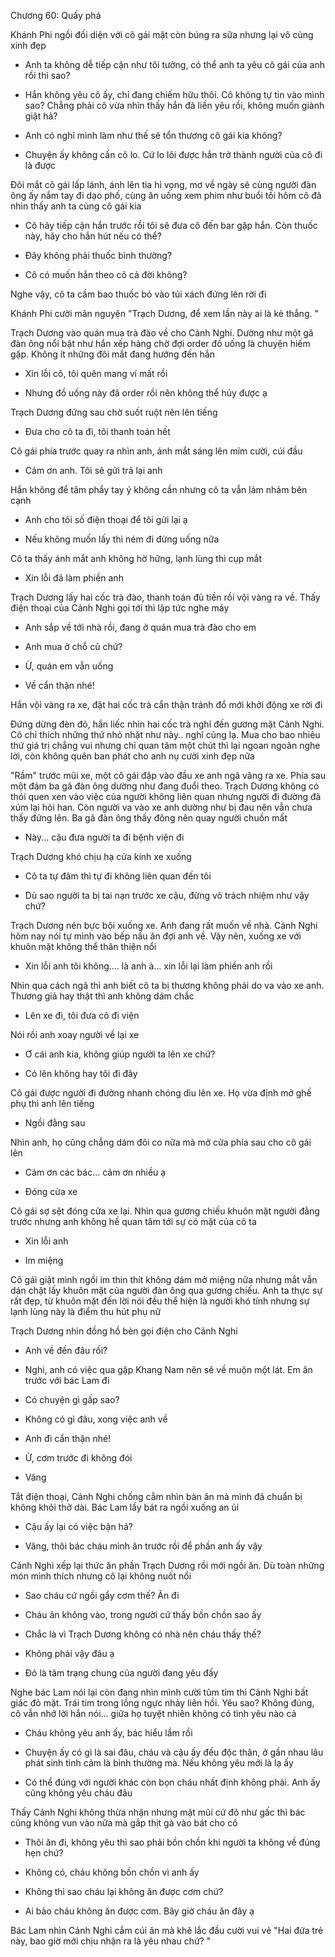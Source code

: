 




Chương 60: Quấy phá

Khánh Phi ngồi đối diện với cô gái mặt còn búng ra sữa nhưng lại vô cùng xinh đẹp

- Anh ta không dễ tiếp cận như tôi tưởng, có thể anh ta yêu cô gái của anh rồi thì sao?

- Hắn không yêu cô ấy, chỉ đang chiếm hữu thôi. Cô không tự tin vào mình sao? Chẳng phải cô vừa nhìn thấy hắn đã liền yêu rồi, không muốn giành giật hả?

- Anh có nghĩ mình làm như thế sẽ tổn thương cô gái kia không?

- Chuyện ấy không cần cô lo. Cứ lo lôi được hắn trở thành người của cô đi là được

Đôi mắt cô gái lấp lánh, ánh lên tia hi vọng, mơ về ngày sẽ cùng người đàn ông ấy nắm tay đi dạo phố, cùng ăn uống xem phim như buổi tối hôm cô đã nhìn thấy anh ta cùng cô gái kia

- Cô hãy tiếp cận hắn trước rồi tôi sẽ đưa cô đến bar gặp hắn. Còn thuốc này, hãy cho hắn hút nếu có thể?

- Đây không phải thuốc bình thường?

- Cô có muốn hắn theo cô cả đời không?

Nghe vậy, cô ta cầm bao thuốc bỏ vào túi xách đứng lên rời đi

Khánh Phi cười mãn nguyện "Trạch Dương, để xem lần này ai là kẻ thắng. "



Trạch Dương vào quán mua trà đào về cho Cảnh Nghi. Dường như một gã đàn ông nổi bật như hắn xếp hàng chờ đợi order đồ uống là chuyện hiếm gặp. Không ít những đôi mắt đang hướng đến hắn

- Xin lỗi cô, tôi quên mang ví mất rồi

- Nhưng đồ uống này đã order rồi nên không thể hủy được ạ

Trạch Dương đứng sau chờ suốt ruột nên lên tiếng

- Đưa cho cô ta đi, tôi thanh toán hết

Cô gái phía trước quay ra nhìn anh, ánh mắt sáng lên mỉm cười, cúi đầu

- Cảm ơn anh. Tôi sẽ gửi trả lại anh

Hắn không để tâm phẩy tay ý không cần nhưng cô ta vẫn lảm nhảm bên cạnh

- Anh cho tôi số điện thoại để tôi gửi lại ạ

- Nếu không muốn lấy thì ném đi đừng uống nữa

Cô ta thấy ánh mắt anh không hờ hững, lạnh lùng thì cụp mắt

- Xin lỗi đã làm phiền anh

Trạch Dương lấy hai cốc trà đào, thanh toán đủ tiền rồi vội vàng ra về. Thấy điện thoại của Cảnh Nghi gọi tới thì lập tức nghe máy

- Anh sắp về tới nhà rồi, đang ở quán mua trà đào cho em

- Anh mua ở chỗ cũ chứ?

- Ừ, quán em vẫn uống

- Về cẩn thận nhé!

Hắn vội vàng ra xe, đặt hai cốc trà cẩn thận tránh đổ mới khởi động xe rời đi

Đứng dừng đèn đỏ, hắn liếc nhìn hai cốc trà nghĩ đến gương mặt Cảnh Nghi. Cô chỉ thích những thứ nhỏ nhặt như này.. nghĩ cũng lạ. Mua cho bao nhiêu thứ giá trị chẳng vui nhưng chỉ quan tâm một chút thì lại ngoan ngoãn nghe lời, còn không quên ban phát cho anh nụ cười xinh đẹp nữa

"Rầm" trước mũi xe, một cô gái đập vào đầu xe anh ngã văng ra xe. Phía sau một đám ba gã đàn ông dường như đang đuổi theo. Trạch Dương không có thói quen xen vào việc của người không liên quan nhưng người đi đường đã xúm lại hỏi han. Còn người va vào xe anh dường như bị đau nên vẫn chưa thấy đứng lên. Ba gã đàn ông thấy đông nên quay người chuồn mất

- Này... cậu đưa người ta đi bệnh viện đi

Trạch Dương khó chịu hạ cửa kính xe xuống

- Cô ta tự đâm thì tự đi không liên quan đến tôi

- Dù sao người ta bị tai nạn trước xe cậu, đừng vô trách nhiệm như vậy chứ?

Trạch Dương nén bực bội xuống xe. Anh đang rất muốn về nhà. Cảnh Nghi hôm nay nói tự mình vào bếp nấu ăn đợi anh về. Vậy nên, xuống xe với khuôn mặt không thể thân thiện nổi

- Xin lỗi anh tôi không.... là anh à... xin lỗi lại làm phiền anh rồi

Nhìn qua cách ngã thì anh biết cô ta bị thương không phải do va vào xe anh. Thương giả hay thật thì anh không dám chắc

- Lên xe đi, tôi đưa cô đi viện

Nói rồi anh xoay người về lại xe

- Ơ cái anh kia, không giúp người ta lên xe chứ?

- Có lên không hay tôi đi đây

Cô gái được người đi đường nhanh chóng dìu lên xe. Họ vừa định mở ghế phụ thì anh lên tiếng

- Ngồi đằng sau

Nhìn anh, họ cũng chẳng dám đôi co nữa mà mở cửa phía sau cho cô gái lên

- Cảm ơn các bác... cảm ơn nhiều ạ

- Đóng cửa xe

Cô gái sợ sệt đóng cửa xe lại. Nhìn qua gương chiếu khuôn mặt người đằng trước nhưng anh không hề quan tâm tới sự có mặt của cô ta

- Xin lỗi anh

- Im miệng

Cô gái giật mình ngồi im thin thít không dám mở miệng nữa nhưng mắt vẫn dán chặt lấy khuôn mặt của người đàn ông qua gương chiếu. Anh ta thực sự rất đẹp, từ khuôn mặt đến lời nói đều thể hiện là người khó tính nhưng sự lạnh lùng này là điểm thu hút phụ nữ

Trạch Dương nhìn đồng hồ bèn gọi điện cho Cảnh Nghi

- Anh về đến đâu rồi?

- Nghi, anh có việc qua gặp Khang Nam nên sẽ về muộn một lát. Em ăn trước với bác Lam đi

- Có chuyện gì gấp sao?

- Không có gì đâu, xong việc anh về

- Anh đi cẩn thận nhé!

- Ừ, cơm trước đi không đói

- Vâng

Tắt điện thoại, Cảnh Nghi chống cằm nhìn bàn ăn mà mình đã chuẩn bị không khỏi thở dài. Bác Lam lấy bát ra ngồi xuống an ủi

- Cậu ấy lại có việc bận hả?

- Vâng, thôi bác cháu mình ăn trước rồi để phần anh ấy vậy

Cảnh Nghi xếp lại thức ăn phần Trạch Dương rồi mới ngồi ăn. Dù toàn những món mình thích nhưng cô lại không nuốt nổi

- Sao cháu cứ ngồi gẩy cơm thế? Ăn đi

- Cháu ăn không vào, trong người cứ thấy bồn chồn sao ấy

- Chắc là vì Trạch Dương không có nhà nên cháu thấy thế?

- Không phải vậy đâu ạ

- Đó là tâm trạng chung của người đang yêu đấy

Nghe bác Lam nói lại còn đang nhìn mình cười tủm tỉm thì Cảnh Nghi bất giác đỏ mặt. Trái tim trong lồng ngực nhảy liên hồi. Yêu sao? Không đúng, cô vẫn nhớ lời hắn nói... giữa họ tuyệt nhiên không có tình yêu nào cả

- Cháu không yêu anh ấy, bác hiểu lầm rồi

- Chuyện ấy có gì là sai đâu, cháu và cậu ấy đều độc thân, ở gần nhau lâu phát sinh tình cảm là bình thường mà. Nếu không yêu mới là lạ ấy

- Có thể đúng với người khác còn bọn cháu nhất định không phải. Anh ấy cũng không yêu cháu đâu

Thấy Cảnh Nghi không thừa nhận nhưng mặt mũi cứ đỏ như gấc thì bác cũng không vun vào nữa mà gắp thịt gà vào bát cho cô

- Thôi ăn đi, không yêu thì sao phải bồn chồn khi người ta không về đúng hẹn chứ?

- Không có, cháu không bồn chồn vì anh ấy

- Không thì sao cháu lại không ăn được cơm chứ?

- Ai bảo cháu không ăn được cơm. Bây giờ cháu ăn đây ạ

Bác Lam nhìn Cảnh Nghi cắm cúi ăn mà khẽ lắc đầu cười vui vẻ "Hai đứa trẻ này, bao giờ mới chịu nhận ra là yêu nhau chứ? "




